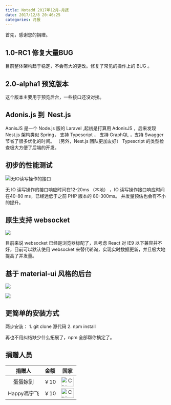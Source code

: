 ```yaml
---
title: Notadd 2017年12月-月报
date: 2017/12/8 20:46:25
categories: 月报
---
```

首先，感谢您的捐赠。

## 1.0-RC1 修复大量BUG

目前整体架构趋于稳定，不会有大的更改。修复了常见的操作上的 BUG 。

## 2.0-alpha1 预览版本

这个版本主要用于预览后台，一些接口还没对接。

## Adonis.js 到  Nest.js

AonisJS 是一个 Node.js 版的 Laravel ,起初是打算用 AdonisJS ，后来发现 Nest.js 架构类似 Spring， 支持 Typescript ， 支持 GraphQL ，支持 Swagger 节省了很多优化的时间。 （另外，Nest.js 团队更加友好）
Typescript 的类型检查极大方便了后端的开发。


## 初步的性能测试


![无IO读写操作的接口](https://ws1.sinaimg.cn/large/a3fc3b79ly1fn4t6djddtj20j907474i.jpg)

无 IO 读写操作的接口响应时间在12-20ms （本地） ，IO 读写操作接口响应时间在40-80 ms，已经远低于之前 PHP 版本的 80-300ms。
并发量预估也会有不小的提升。

## 原生支持 websocket


![](https://ws1.sinaimg.cn/large/a3fc3b79ly1fn4t2i4dm2j20zb0k6gnt.jpg)

目前来说 websocket 已经是浏览器标配了，且考虑 React 对 IE9 以下兼容并不好，目前可以默认使用 websocket 来替代轮询，实现实时数据更新，并且极大地提高了并发量。

## 基于 material-ui 风格的后台


![](https://ws1.sinaimg.cn/large/a3fc3b79ly1fn4t9rzkjyj214p0l8t8r.jpg)


![](https://ws1.sinaimg.cn/large/a3fc3b79ly1fn4ta5p6g5j214v0kwmz7.jpg)

## 更简单的安装方式

两步安装： 1. git clone 源代码  2. npm install 

再也不用纠结缺少什么拓展了，npm 全部帮你搞定了。


## 捐赠人员 

捐赠人 | 金额 | 国家
:----:|:----:|:----:
蛋蛋嫁到 | ￥10  | <img src="https://cdn.bootcss.com/flag-icon-css/1.3.0/flags/4x3/cn.svg" width = "40" height = "30" alt="China" align=center />
Happy馮宁飞 | ￥10  | <img src="https://cdn.bootcss.com/flag-icon-css/1.3.0/flags/4x3/cn.svg" width = "40" height = "30" alt="China" align=center />
